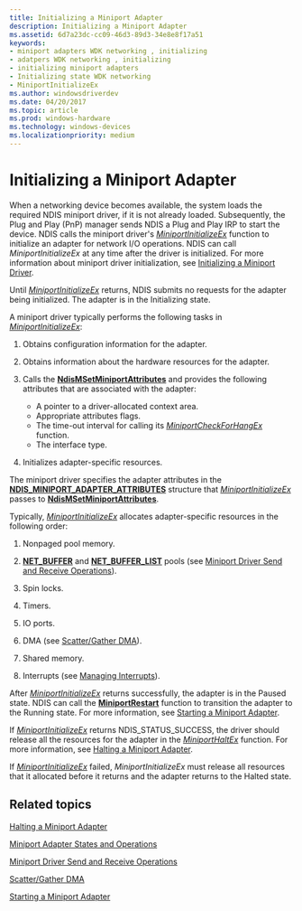 ```yaml
---
title: Initializing a Miniport Adapter
description: Initializing a Miniport Adapter
ms.assetid: 6d7a23dc-cc09-46d3-89d3-34e8e8f17a51
keywords:
- miniport adapters WDK networking , initializing
- adatpers WDK networking , initializing
- initializing miniport adapters
- Initializing state WDK networking
- MiniportInitializeEx
ms.author: windowsdriverdev
ms.date: 04/20/2017
ms.topic: article
ms.prod: windows-hardware
ms.technology: windows-devices
ms.localizationpriority: medium
---
```


# Initializing a Miniport Adapter





When a networking device becomes available, the system loads the required NDIS miniport driver, if it is not already loaded. Subsequently, the Plug and Play (PnP) manager sends NDIS a Plug and Play IRP to start the device. NDIS calls the miniport driver's [*MiniportInitializeEx*](https://msdn.microsoft.com/library/windows/hardware/ff559389) function to initialize an adapter for network I/O operations. NDIS can call *MiniportInitializeEx* at any time after the driver is initialized. For more information about miniport driver initialization, see [Initializing a Miniport Driver](initializing-a-miniport-driver.md).

Until [*MiniportInitializeEx*](https://msdn.microsoft.com/library/windows/hardware/ff559389) returns, NDIS submits no requests for the adapter being initialized. The adapter is in the Initializing state.

A miniport driver typically performs the following tasks in [*MiniportInitializeEx*](https://msdn.microsoft.com/library/windows/hardware/ff559389):

1.  Obtains configuration information for the adapter.

2.  Obtains information about the hardware resources for the adapter.

3.  Calls the [**NdisMSetMiniportAttributes**](https://msdn.microsoft.com/library/windows/hardware/ff563672) and provides the following attributes that are associated with the adapter:
    -   A pointer to a driver-allocated context area.
    -   Appropriate attributes flags.
    -   The time-out interval for calling its [*MiniportCheckForHangEx*](https://msdn.microsoft.com/library/windows/hardware/ff559346) function.
    -   The interface type.

4.  Initializes adapter-specific resources.

The miniport driver specifies the adapter attributes in the [**NDIS\_MINIPORT\_ADAPTER\_ATTRIBUTES**](https://msdn.microsoft.com/library/windows/hardware/ff565920) structure that [*MiniportInitializeEx*](https://msdn.microsoft.com/library/windows/hardware/ff559389) passes to [**NdisMSetMiniportAttributes**](https://msdn.microsoft.com/library/windows/hardware/ff563672).

Typically, [*MiniportInitializeEx*](https://msdn.microsoft.com/library/windows/hardware/ff559389) allocates adapter-specific resources in the following order:

1.  Nonpaged pool memory.

2.  [**NET\_BUFFER**](https://msdn.microsoft.com/library/windows/hardware/ff568376) and [**NET\_BUFFER\_LIST**](https://msdn.microsoft.com/library/windows/hardware/ff568388) pools (see [Miniport Driver Send and Receive Operations](miniport-driver-send-and-receive-operations.md)).

3.  Spin locks.

4.  Timers.

5.  IO ports.

6.  DMA (see [Scatter/Gather DMA](scatter-gather-dma2.md)).

7.  Shared memory.

8.  Interrupts (see [Managing Interrupts](managing-interrupts.md)).

After [*MiniportInitializeEx*](https://msdn.microsoft.com/library/windows/hardware/ff559389) returns successfully, the adapter is in the Paused state. NDIS can call the [**MiniportRestart**](https://msdn.microsoft.com/library/windows/hardware/ff559435) function to transition the adapter to the Running state. For more information, see [Starting a Miniport Adapter](starting-an-adapter.md).

If [*MiniportInitializeEx*](https://msdn.microsoft.com/library/windows/hardware/ff559389) returns NDIS\_STATUS\_SUCCESS, the driver should release all the resources for the adapter in the [*MiniportHaltEx*](https://msdn.microsoft.com/library/windows/hardware/ff559388) function. For more information, see [Halting a Miniport Adapter](halting-a-miniport-adapter.md).

If [*MiniportInitializeEx*](https://msdn.microsoft.com/library/windows/hardware/ff559389) failed, *MiniportInitializeEx* must release all resources that it allocated before it returns and the adapter returns to the Halted state.

## Related topics


[Halting a Miniport Adapter](halting-a-miniport-adapter.md)

[Miniport Adapter States and Operations](miniport-adapter-states-and-operations.md)

[Miniport Driver Send and Receive Operations](miniport-driver-send-and-receive-operations.md)

[Scatter/Gather DMA](scatter-gather-dma2.md)

[Starting a Miniport Adapter](starting-an-adapter.md)

 

 






